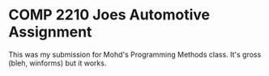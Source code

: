 # COMP 2210 Joes Automotive Assignment
This was my submission for Mohd's Programming Methods class. It's gross (bleh, winforms) but it works. 
